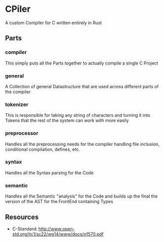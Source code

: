 # CPiler
A custom Compiler for C written entirely in Rust

## Parts
### compiler
This simply puts all the Parts together to actually compile a single C Project

### general
A Collection of general Datastructure that are used across different parts of the compiler

### tokenizer
This is responsible for taking any string of characters and turning it into Tokens that the rest
of the system can work with more easily

### preprocessor
Handles all the preprocessing needs for the compiler handling file inclusion, conditional compilation,
defines, etc.

### syntax
Handles all the Syntax parsing for the Code

### semantic
Handles all the Semantic "analysis" for the Code and builds up the final the version
of the AST for the FrontEnd containing Types

## Resources
* C-Standard: http://www.open-std.org/jtc1/sc22/wg14/www/docs/n1570.pdf
